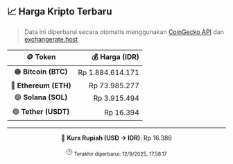 

<!-- HARGA_KRIPTO -->
## 📈 Harga Kripto Terbaru

> Data ini diperbarui secara otomatis menggunakan [CoinGecko API](https://www.coingecko.com/) dan [exchangerate.host](https://exchangerate.host/)

<div align="center">

| 🪙 Token | 💰 Harga (IDR) |
|:------:|---------------:|
| 🟠 **Bitcoin (BTC)**   | Rp 1.884.614.171 |
| 🔵 **Ethereum (ETH)**  | Rp 73.985.277 |
| 🟣 **Solana (SOL)**    | Rp 3.915.494 |
| 🟢 **Tether (USDT)**   | Rp 16.394 |

---

💱 **Kurs Rupiah (USD → IDR)**: Rp 16.386

🕒 <sub>Terakhir diperbarui: 12/9/2025, 17.58.17</sub>

</div>
<!-- /HARGA_KRIPTO -->